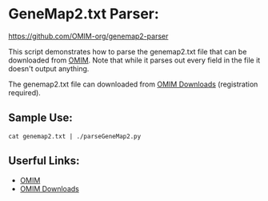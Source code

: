 GeneMap2.txt Parser:
====================
https://github.com/OMIM-org/genemap2-parser

This script demonstrates how to parse the genemap2.txt file that can be downloaded from
[OMIM](https://omim.org/). Note that while it parses out every field in the file it 
doesn't output anything.

The genemap2.txt file can downloaded from [OMIM Downloads](https://omim.org/downloads)
(registration required).

Sample Use:
-----------

`cat genemap2.txt | ./parseGeneMap2.py`

Userful Links:
--------------

- [OMIM](https://omim.org/)
- [OMIM Downloads](https://omim.org/downloads)
